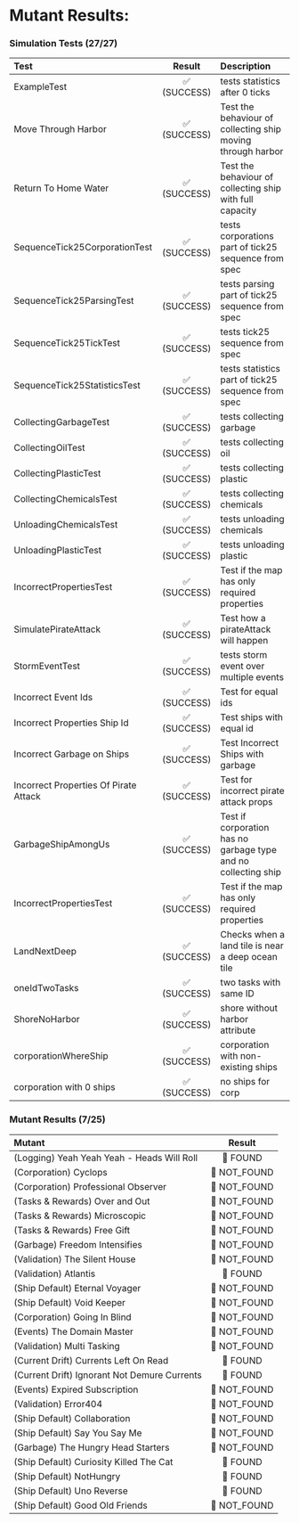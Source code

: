 Mutant Results:  
================  
  
  
  ### Simulation Tests (27/27)
|   Test  |  Result  | Description |  
| :------ | :------: | :---------- |  
| ExampleTest | ✅ (SUCCESS) | tests statistics after 0 ticks |  
| Move Through Harbor | ✅ (SUCCESS) | Test the behaviour of collecting ship moving through harbor |  
| Return To Home Water | ✅ (SUCCESS) | Test the behaviour of collecting ship with full capacity |  
| SequenceTick25CorporationTest | ✅ (SUCCESS) | tests corporations part of tick25 sequence from spec |  
| SequenceTick25ParsingTest | ✅ (SUCCESS) | tests parsing part of tick25 sequence from spec |  
| SequenceTick25TickTest | ✅ (SUCCESS) | tests tick25 sequence from spec |  
| SequenceTick25StatisticsTest | ✅ (SUCCESS) | tests statistics part of tick25 sequence from spec |  
| CollectingGarbageTest | ✅ (SUCCESS) | tests collecting garbage |  
| CollectingOilTest | ✅ (SUCCESS) | tests collecting oil |  
| CollectingPlasticTest | ✅ (SUCCESS) | tests collecting plastic |  
| CollectingChemicalsTest | ✅ (SUCCESS) | tests collecting chemicals |  
| UnloadingChemicalsTest | ✅ (SUCCESS) | tests unloading chemicals |  
| UnloadingPlasticTest | ✅ (SUCCESS) | tests unloading plastic |  
| IncorrectPropertiesTest | ✅ (SUCCESS) | Test if the map has only required properties |  
| SimulatePirateAttack | ✅ (SUCCESS) | Test how a pirateAttack will happen |  
| StormEventTest | ✅ (SUCCESS) | tests storm event over multiple events |  
| Incorrect Event Ids | ✅ (SUCCESS) | Test for equal ids |  
| Incorrect Properties Ship Id | ✅ (SUCCESS) | Test ships with equal id |  
| Incorrect Garbage on Ships | ✅ (SUCCESS) | Test Incorrect Ships with garbage |  
| Incorrect Properties Of Pirate Attack | ✅ (SUCCESS) | Test for incorrect pirate attack props |  
| GarbageShipAmongUs | ✅ (SUCCESS) | Test if corporation has no garbage type and no collecting ship |  
| IncorrectPropertiesTest | ✅ (SUCCESS) | Test if the map has only required properties |  
| LandNextDeep | ✅ (SUCCESS) | Checks when a land tile is near a deep ocean tile |  
| oneIdTwoTasks | ✅ (SUCCESS) | two tasks with same ID |  
| ShoreNoHarbor | ✅ (SUCCESS) | shore without harbor attribute |  
| corporationWhereShip | ✅ (SUCCESS) | corporation with non-existing ships |  
| corporation with 0 ships | ✅ (SUCCESS) | no ships for corp |  


  
  
  
  ### Mutant Results (7/25)
|  Mutant |  Result  |  
| :------ | :------: |   
| (Logging) Yeah Yeah Yeah - Heads Will Roll | 👑 FOUND |  
| (Corporation) Cyclops | 🐛 NOT_FOUND |  
| (Corporation) Professional Observer | 🐛 NOT_FOUND |  
| (Tasks &amp; Rewards) Over and Out | 🐛 NOT_FOUND |  
| (Tasks &amp; Rewards) Microscopic | 🐛 NOT_FOUND |  
| (Tasks &amp; Rewards) Free Gift | 🐛 NOT_FOUND |  
| (Garbage) Freedom Intensifies | 🐛 NOT_FOUND |  
| (Validation) The Silent House | 🐛 NOT_FOUND |  
| (Validation) Atlantis | 👑 FOUND |  
| (Ship Default) Eternal Voyager | 🐛 NOT_FOUND |  
| (Ship Default) Void Keeper | 🐛 NOT_FOUND |  
| (Corporation) Going In Blind | 🐛 NOT_FOUND |  
| (Events) The Domain Master | 🐛 NOT_FOUND |  
| (Validation) Multi Tasking | 🐛 NOT_FOUND |  
| (Current Drift) Currents Left On Read | 👑 FOUND |  
| (Current Drift) Ignorant Not Demure Currents | 👑 FOUND |  
| (Events) Expired Subscription | 🐛 NOT_FOUND |  
| (Validation) Error404 | 🐛 NOT_FOUND |  
| (Ship Default) Collaboration | 🐛 NOT_FOUND |  
| (Ship Default) Say You Say Me | 🐛 NOT_FOUND |  
| (Garbage) The Hungry Head Starters | 🐛 NOT_FOUND |  
| (Ship Default) Curiosity Killed The Cat | 👑 FOUND |  
| (Ship Default) NotHungry | 👑 FOUND |  
| (Ship Default) Uno Reverse | 👑 FOUND |  
| (Ship Default) Good Old Friends | 🐛 NOT_FOUND |  


